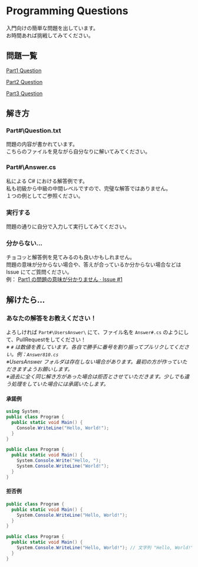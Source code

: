 # Programming Questions
入門向けの簡単な問題を出しています。  
お時間あれば挑戦してみてください。

## 問題一覧
[Part1 Question](https://github.com/mystasly48/ProgrammingQuestion/blob/master/Part1/Question.txt)  

[Part2 Question](https://github.com/mystasly48/ProgrammingQuestion/blob/master/Part2/Question.txt)

[Part3 Question](https://github.com/mystasly48/ProgrammingQuestion/blob/master/Part3/Question.txt)

## 解き方

### Part\#\\Question.txt
問題の内容が書かれています。  
こちらのファイルを見ながら自分なりに解いてみてください。

### Part\#\\Answer.cs
私による C\# における解答例です。  
私も初級から中級の中間レベルですので、完璧な解答ではありません。  
１つの例としてご参照ください。

### 実行する
問題の通りに自分で入力して実行してみてください。  

### 分からない...
チョコッと解答例を見てみるのも良いかもしれません。  
問題の意味が分からない場合や、答えが合っているか分からない場合などは Issue にてご質問ください。  
例： [Part1 の問題の意味が分かりません · Issue #1](https://github.com/mystasly48/ProgrammingQuestion/issues/1)

## 解けたら...

### あなたの解答をお教えください！
よろしければ `Part#\UsersAnswer\` にて、ファイル名を `Answer#.cs` のようにして、PullRequestをしてください！  
*※ `#` は数値を表しています。各自で勝手に番号を割り振ってプルリクしてください。例：`Answer810.cs`*  
*※UsersAnswer フォルダは存在しない場合があります。最初の方が作っていただきますようお願いします。*  
*※過去に全く同じ解き方があった場合は拒否とさせていただきます。少しでも違う処理をしていた場合には承諾いたします。*  

#### 承諾例
```csharp
using System;
public class Program {
  public static void Main() {
    Console.WriteLine("Hello, World!");
  }
}
```
```csharp
public class Program {
  public static void Main() {
    System.Console.Write("Hello, ");
    System.Console.WriteLine("World!");
  }
}
```

#### 拒否例
```csharp
public class Program {
  public static void Main() {
    System.Console.WriteLine("Hello, World!");
  }
}
```
```csharp
public class Program {
  public static void Main() {
    System.Console.WriteLine("Hello, World!"); // 文字列 "Hello, World!" を出力
  }
}
```
